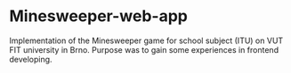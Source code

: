 # Minesweeper-web-app
Implementation of the Minesweeper game for school subject (ITU) on VUT FIT university in Brno. Purpose was to gain some experiences in frontend developing.
